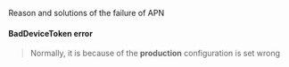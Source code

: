Reason and solutions of the failure of APN

#### BadDeviceToken error
> Normally, it is because of the **production** configuration is 
set wrong

